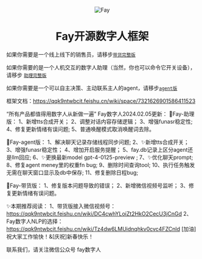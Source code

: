 <div align="center">
    <br>
    <img src="images/icon.png" alt="Fay" />
    <h1>Fay开源数字人框架</h1></div>





如果你需要是一个线上线下的销售员，请移步[`带货完整版`](https://github.com/TheRamU/Fay/tree/fay-sales-edition)                       

如果你需要的是一个人机交互的数字人助理（当然，你也可以命令它开关设备），请移步 [`助理完整版`](https://github.com/TheRamU/Fay/tree/fay-assistant-edition)

如果你需要是一个可以自主决策、主动联系主人的agent，请移步[`agent版`](https://github.com/TheRamU/Fay/tree/fay-agent-edition)

框架文档：https://qqk9ntwbcit.feishu.cn/wiki/space/7321626901586411523

“所有产品都值得用数字人从新做一遍”
Fay数字人2024.02.05更新：
🌟Fay-助理版：
1、新增tts合成开关；
2、调整对话内容存储逻辑；
3、增强funasr稳定性;
4、修复更新情绪有误问题;
5、普通唤醒模式取消唤醒词去除。

🌟Fay-agent版：
1、解决聊天记录存储线程同步问题;
2、✨新增tts合成开关；
3、增强funasr稳定性；
4、增加开启服务提醒；
5、fay.db记录上区分agent还是llm回应;
6、✨更换最新model gpt-4-0125-preview ;
7、✨优化聊天prompt;
8、修复agent meney里的权重fn bug;
9、删除时间查询tool;
10、执行任务触发无需在聊天窗口显示及db中保存;
11、修复删除日程bug;

🌟Fay-带货版：
1、修复版本问题导致的错误；
2、新增微信视频号监听；
3、修复更新情绪有误问题。

✨本期推荐阅读：
1、带货版接入微信视频号：https://qqk9ntwbcit.feishu.cn/wiki/DC4cwhYLoiZt2HkO2CecU3jCnGd
2、Fay数字人NLP的选择：https://qqk9ntwbcit.feishu.cn/wiki/Tz4dw6LMUidnqhkv0cvc4FZCnld
[加油]祝大家工作愉快！&[庆祝]新春快乐！



联系我们，请关注微信公众号 fay数字人 

